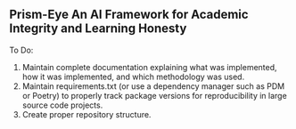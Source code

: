 
## Prism-Eye An AI Framework for Academic Integrity and Learning Honesty 

To Do: 
  1. Maintain complete documentation explaining what was implemented, how it was implemented, and which methodology was used.
  2. Maintain requirements.txt (or use a dependency manager such as PDM or Poetry) to properly track package versions for reproducibility in large source code projects.
  3. Create proper repository structure.
